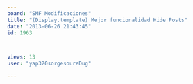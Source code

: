 ```yaml
---
board: "SMF Modificaciones"
title: "(Display.template) Mejor funcionalidad Hide Posts"
date: "2013-06-26 21:43:45"
id: 1963



views: 13
user: "yap320sorgesoureDug"

---
```

